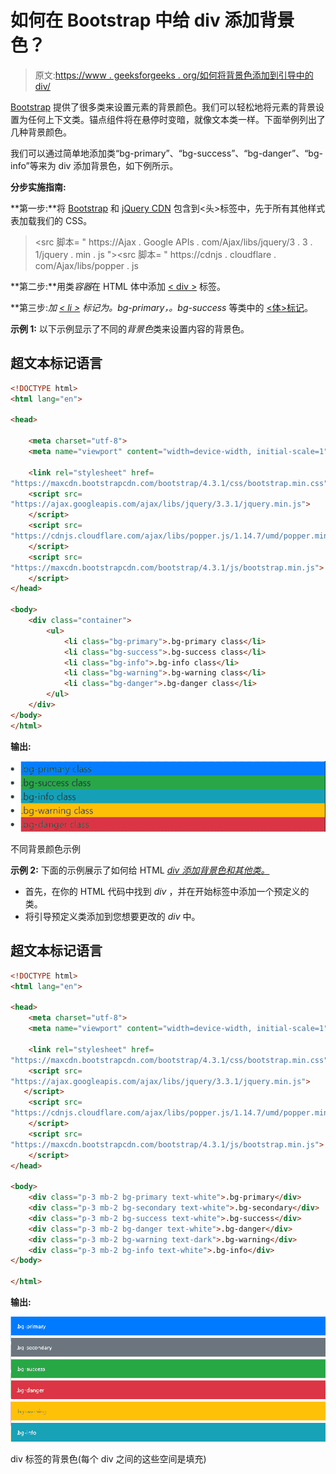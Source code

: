 # 如何在 Bootstrap 中给 div 添加背景色？

> 原文:[https://www . geeksforgeeks . org/如何将背景色添加到引导中的 div/](https://www.geeksforgeeks.org/how-to-add-background-color-to-a-div-in-bootstrap/)

[Bootstrap](https://www.geeksforgeeks.org/bootstrap-4-introduction/) 提供了很多类来设置元素的背景颜色。我们可以轻松地将元素的背景设置为任何上下文类。锚点组件将在悬停时变暗，就像文本类一样。下面举例列出了几种背景颜色。

我们可以通过简单地添加类“bg-primary”、“bg-success”、“bg-danger”、“bg-info”等来为 div 添加背景色，如下例所示。

**分步实施指南:**

**第一步:**将 [Bootstrap](https://www.geeksforgeeks.org/bootstrap-4-introduction/) 和 [jQuery CDN](https://ajax.googleapis.com/ajax/libs/jquery/3.3.1/jquery.min.js) [](https://www.geeksforgeeks.org/how-to-add-jquery-code-to-html-file/)包含到<头>标签中，先于所有其他样式表加载我们的 CSS。

> <src 脚本= " https://Ajax . Google APIs . com/Ajax/libs/jquery/3 . 3 . 1/jquery . min . js "></script><src 脚本= " https://cdnjs . cloudflare . com/Ajax/libs/popper . js

**第二步:**用类*容器*在 HTML 体中添加 [< div >](https://www.geeksforgeeks.org/div-tag-html/) 标签。

**第三步:**加 [< li >](https://www.geeksforgeeks.org/html-li-tag/) [](https://www.geeksforgeeks.org/div-li-html/)标记为*。bg-primary，。bg-success* 等类中的 [<体>标记](https://www.geeksforgeeks.org/html-body-tag/)。

**示例 1:** 以下示例显示了不同的*背景色*类来设置内容的背景色。

## 超文本标记语言

```html
<!DOCTYPE html>
<html lang="en">

<head>

    <meta charset="utf-8">   
    <meta name="viewport" content="width=device-width, initial-scale=1">

    <link rel="stylesheet" href=
"https://maxcdn.bootstrapcdn.com/bootstrap/4.3.1/css/bootstrap.min.css">     
    <script src=
"https://ajax.googleapis.com/ajax/libs/jquery/3.3.1/jquery.min.js">
    </script>     
    <script src=
"https://cdnjs.cloudflare.com/ajax/libs/popper.js/1.14.7/umd/popper.min.js">
    </script>     
    <script src=
"https://maxcdn.bootstrapcdn.com/bootstrap/4.3.1/js/bootstrap.min.js">
    </script>
</head>

<body>
    <div class="container">
        <ul>
            <li class="bg-primary">.bg-primary class</li>
            <li class="bg-success">.bg-success class</li>
            <li class="bg-info">.bg-info class</li>
            <li class="bg-warning">.bg-warning class</li>
            <li class="bg-danger">.bg-danger class</li>
        </ul>
    </div>
</body> 
</html>
```

**输出:**

![](img/280ff8621aa9682b4202980f849b7fb2.png)

不同背景颜色示例

**示例 2:** 下面的示例展示了如何给 HTML [*div 添加背景色和其他类。*](https://www.geeksforgeeks.org/div-tag-html/)

*   首先，在你的 HTML 代码中找到 *div* ，并在开始标签中添加一个预定义的类。
*   将引导预定义类添加到您想要更改的 *div* 中。

## 超文本标记语言

```html
<!DOCTYPE html>
<html lang="en">

<head>
    <meta charset="utf-8">   
    <meta name="viewport" content="width=device-width, initial-scale=1">

    <link rel="stylesheet" href=
"https://maxcdn.bootstrapcdn.com/bootstrap/4.3.1/css/bootstrap.min.css">     
    <script src=
"https://ajax.googleapis.com/ajax/libs/jquery/3.3.1/jquery.min.js">
   </script>     
    <script src=
"https://cdnjs.cloudflare.com/ajax/libs/popper.js/1.14.7/umd/popper.min.js">
    </script>     
    <script src=
"https://maxcdn.bootstrapcdn.com/bootstrap/4.3.1/js/bootstrap.min.js">
    </script>
</head>

<body>
    <div class="p-3 mb-2 bg-primary text-white">.bg-primary</div>
    <div class="p-3 mb-2 bg-secondary text-white">.bg-secondary</div>
    <div class="p-3 mb-2 bg-success text-white">.bg-success</div>
    <div class="p-3 mb-2 bg-danger text-white">.bg-danger</div>
    <div class="p-3 mb-2 bg-warning text-dark">.bg-warning</div>
    <div class="p-3 mb-2 bg-info text-white">.bg-info</div>
</body>

</html>
```

**输出:**

![](img/0bdd847412311b618240d89a428cee55.png)

div 标签的背景色(每个 div 之间的这些空间是填充)